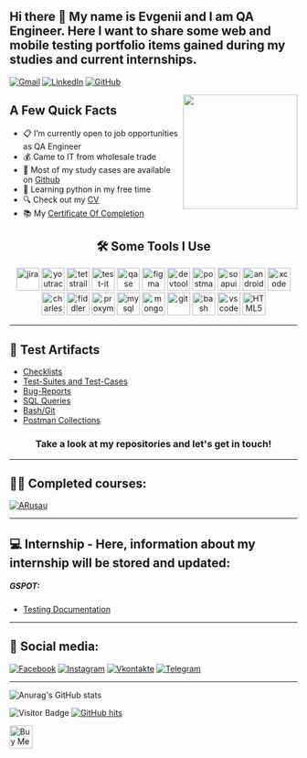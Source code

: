 ## Hi there 👋 My name is Evgenii and I am QA Engineer. Here I want to share some web and mobile testing portfolio items gained during my studies and current internships.

[![Gmail](https://img.shields.io/badge/-Gmail-090909?style=for-the-badge&logo=gmail&logoColor=FF0000)](mailto:rokunec.evgeniy@gmail.com)
[![LinkedIn](https://img.shields.io/badge/-LinkedIn-090909?style=for-the-badge&logo=linkedin&logoColor=007BB6)](https://www.linkedin.com/in/rokunets/)
[![GitHub](https://img.shields.io/badge/-Github-090909?style=for-the-badge&logo=github&logoColor=ffffff)](https://github.com/rokunets)

<img align="right" src="https://media.tenor.com/DhdRi3Mq7c8AAAAC/bugs-bunny-software.gif" height="200">

<h2>A Few Quick Facts</h2>
<ul>
<li> 📋 I’m currently open to job opportunities as QA Engineer </li>
<li> 💰 Came to IT from wholesale trade</li>
<li> 📔 Most of my study cases are available on <a href="https://github.com/rokunets">Github</a></li> </li>
<li> 🐍 Learning python in my free time</li>
<li> 🔍 Check out my <a href="https://drive.google.com/file/d/1emiaMgziyCtKMd0dabNbm2P1NG1dG-Fc/view?usp=drive_link">CV</a></li>
<li> 📚 My <a href="https://drive.google.com/file/d/1f97uzmzDE8KVLzs1ITFzsfPNRencyKOP/view?usp=drive_link">Certificate Of Completion</a></li>
</ul>

<h2 align="center"> 🛠 Some Tools I Use</h2>
<p align="center">
<img src="https://cdn.jsdelivr.net/gh/devicons/devicon/icons/jira/jira-original.svg" title="jira" alt="jira" width="40" height="40"/>
<img src="https://upload.wikimedia.org/wikipedia/commons/thumb/8/8d/YouTrack_Icon.svg/1024px-YouTrack_Icon.svg.png?20200803082248" title="youtrack" alt="youtrack" width="40" height="40"/>
<img src="https://codahosted.io/packs/21236/unversioned/assets/LOGO/ba1091c59bab89cd2fd0f289622731fe16113d7b00905abe64759c313a4b73b76c1b0426076ed76cb74752234c734131df46992d5b8b48fc13e264240e4f7119f736cfeb64df36ded54b5cbf6198b9cadedf18dd0cac5c7dbcd16e6336c29363cd1292ba" title="testrail" alt="tetstrail" width="40" height="40"/>
<img src="https://docs.testit.software/images/testit_logo_icon.png" title="test-it" alt="test-it" width="40" height="40"/>
<img src="https://luna1.co/eb0187.png" title="qase" alt="qase" width="40" height="40"/>
<img src="https://cdn.jsdelivr.net/gh/devicons/devicon/icons/figma/figma-original.svg" title="figma" alt="figma" width="40" height="40"/>
<img src="https://d33wubrfki0l68.cloudfront.net/38b5c953a4667366685d55db55d057c86db1fc54/a0fdc/static/acae6b24d940347661ca901ea07f47c1/chrome-dev-logo-icon.png" title="devtools" alt="devtools" width="40" height="40"/>
<img src="https://img.uxwing.com/wp-content/themes/uxwing/download/brands-social-media/postman-icon.svg" title="postman" alt="postman" width="40" height="40"/>
<img src="https://encrypted-tbn0.gstatic.com/images?q=tbn:ANd9GcTDLj-17hLuPse4K5lo4VLNFRn89rjLSB-KKIZMdNjB0Q&s" title="soapui" alt="soapui" width="40" height="40"/>
 <img src="https://cdn.jsdelivr.net/gh/devicons/devicon/icons/androidstudio/androidstudio-original.svg" title="android-studio" alt="android-studio" width="40" height="40"/>
<img src="https://cdn.jsdelivr.net/gh/devicons/devicon/icons/xcode/xcode-original.svg" title="xcode" alt="xcode" width="40" height="40"/>
<img src="https://cdn.icon-icons.com/icons2/3053/PNG/512/charles_proxy_macos_bigsur_icon_190302.png" title="charles-proxy" alt="charles-proxy" width="40" height="40"/>
<img src="https://www.megaleechers.com/storage/Fiddler-Everywhere-Icon.png" title="fiddler" alt="fiddler" width="40" height="40"/>
<img src="https://ph-files.imgix.net/f1aba60e-b071-4afd-bde6-7c123853a3ae.png?auto=format" title="proxyman" alt="proxyman" width="40" height="40"/>
<img src="https://cdn.jsdelivr.net/gh/devicons/devicon/icons/mysql/mysql-original.svg" title="mysql" alt="mysql" width="40" height="40"/>
<img src="https://cdn.jsdelivr.net/gh/devicons/devicon/icons/mongodb/mongodb-original.svg" title="mongodb" alt="mongodb" width="40" height="40"/>
<img src="https://cdn.jsdelivr.net/gh/devicons/devicon/icons/git/git-original.svg" title="git" alt="git" width="40" height="40"/>
<img src="https://upload.wikimedia.org/wikipedia/commons/thumb/4/4b/Bash_Logo_Colored.svg/1024px-Bash_Logo_Colored.svg.png?20180723054350" title="bash" alt="bash" width="40" height="40"/>
<img src="https://cdn.jsdelivr.net/gh/devicons/devicon/icons/vscode/vscode-original.svg" title="vscode" alt="vscode" width="40" height="40"/>
<img src="https://cdn-icons-png.flaticon.com/512/919/919827.png" title="HTML5" alt="HTML5" width="40" height="40"/>
</p>

---

<h2> 📁 Test Artifacts </h2>

- [Checklists](https://github.com/rokunets/checklists)
- [Test-Suites and Test-Cases](https://github.com/rokunets/test-cases)
- [Bug-Reports](https://github.com/rokunets/bug_reports)
- [SQL Queries](https://github.com/rokunets/SQL)
- [Bash/Git](https://github.com/rokunets/git_started)
- [Postman Collections](https://github.com/rokunets/postman)
<h3 align="center"> Take a look at my repositories and let's get in touch! </h3>

---

## 👨‍💻 Completed courses:

[![ARusau](https://img.shields.io/badge/A.Rusau-by%20Specialization%20Junior%20%2B-yellow)](https://artsiomrusau.com)

---

## 💻 Internship - Here, information about my internship will be stored and updated:

##### GSPOT:

- [Testing Documentation](https://github.com/rokunets/GSPOTtestingdocumentation)

---

## 🤝 Social media:

[![Facebook](https://img.shields.io/badge/-Facebook-090909?style=for-the-badge&logo=Facebook&logoColor=1195F5)](https://www.facebook.com/evgeniy.rokunets/)
[![Instagram](https://img.shields.io/badge/-Instagram-090909?style=for-the-badge&logo=instagram&logoColor=B4068E)](https://www.instagram.com/roge.rocky/)
[![Vkontakte](https://img.shields.io/badge/-Vkontakte-090909?style=for-the-badge&logo=Vk&logoColor=4F7DB3)](https://vk.com/rokunets/)
[![Telegram](https://img.shields.io/badge/-Telegram-090909?style=for-the-badge&logo=telegram&logoColor=27A0D9)](https://t.me/Roge_23)

---

![Anurag's GitHub stats](https://github-readme-stats.vercel.app/api?username=rokunets&show_icons=true&theme=transparent)

![Visitor Badge](https://visitor-badge.laobi.icu/badge?page_id=rokunets) <a href="https://github.com/rokunets/rokunets" target="_blank"><img alt="GitHub hits" src="https://img.shields.io/github/last-commit/rokunets/rokunets?label=Profile%20updated&style=flat-square"></a>

<div>
  <img src="https://cdn.buymeacoffee.com/buttons/v2/default-yellow.png" alt="Buy Me A Coffee" height="40"/>&nbsp
</div>
